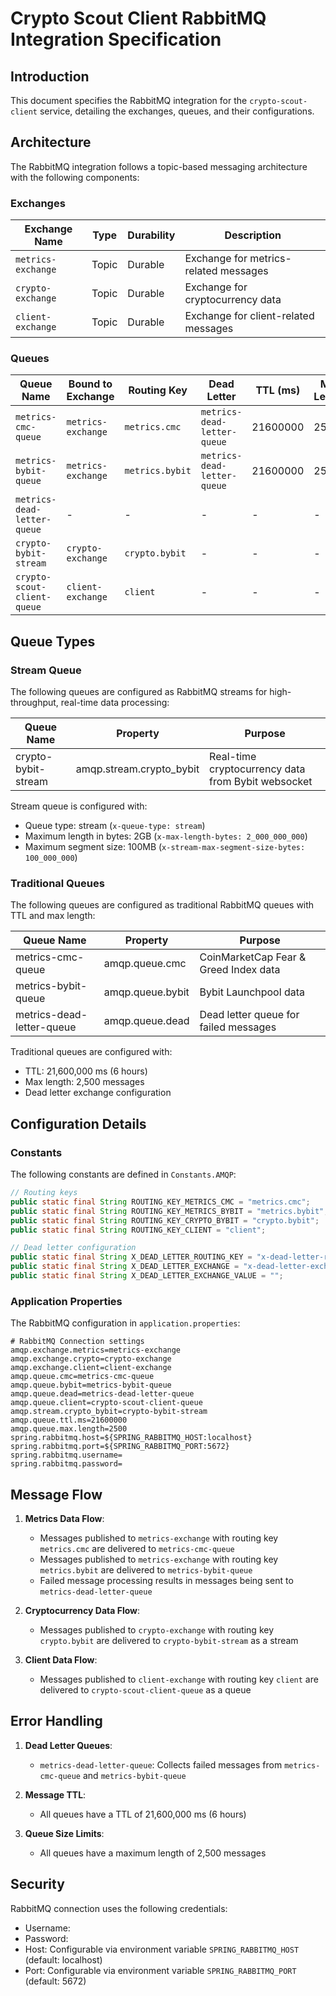 # Crypto Scout Client RabbitMQ Integration Specification

## Introduction

This document specifies the RabbitMQ integration for the `crypto-scout-client` service, detailing the exchanges, queues,
and their configurations.

## Architecture

The RabbitMQ integration follows a topic-based messaging architecture with the following components:

### Exchanges

| Exchange Name      | Type  | Durability | Description                           |
|--------------------|-------|------------|---------------------------------------|
| `metrics-exchange` | Topic | Durable    | Exchange for metrics-related messages |
| `crypto-exchange`  | Topic | Durable    | Exchange for cryptocurrency data      |
| `client-exchange`  | Topic | Durable    | Exchange for client-related messages  |

### Queues

| Queue Name                  | Bound to Exchange  | Routing Key     | Dead Letter                 | TTL (ms) | Max Length |
|-----------------------------|--------------------|-----------------|-----------------------------|----------|------------|
| `metrics-cmc-queue`         | `metrics-exchange` | `metrics.cmc`   | `metrics-dead-letter-queue` | 21600000 | 2500       |
| `metrics-bybit-queue`       | `metrics-exchange` | `metrics.bybit` | `metrics-dead-letter-queue` | 21600000 | 2500       |
| `metrics-dead-letter-queue` | -                  | -               | -                           | -        | -          |
| `crypto-bybit-stream`       | `crypto-exchange`  | `crypto.bybit`  | -                           | -        | -          |
| `crypto-scout-client-queue` | `client-exchange`  | `client`        | -                           | -        | -          |

## Queue Types

### Stream Queue

The following queues are configured as RabbitMQ streams for high-throughput, real-time data processing:

| Queue Name                 | Property                 | Purpose                                            |
|----------------------------|--------------------------|----------------------------------------------------|
| crypto-bybit-stream        | amqp.stream.crypto_bybit | Real-time cryptocurrency data from Bybit websocket |

Stream queue is configured with:
- Queue type: stream (`x-queue-type: stream`)
- Maximum length in bytes: 2GB (`x-max-length-bytes: 2_000_000_000`)
- Maximum segment size: 100MB (`x-stream-max-segment-size-bytes: 100_000_000`)

### Traditional Queues

The following queues are configured as traditional RabbitMQ queues with TTL and max length:

| Queue Name                | Property         | Purpose                               |
|---------------------------|------------------|---------------------------------------|
| metrics-cmc-queue         | amqp.queue.cmc   | CoinMarketCap Fear & Greed Index data |
| metrics-bybit-queue       | amqp.queue.bybit | Bybit Launchpool data                 |
| metrics-dead-letter-queue | amqp.queue.dead  | Dead letter queue for failed messages |

Traditional queues are configured with:
- TTL: 21,600,000 ms (6 hours)
- Max length: 2,500 messages
- Dead letter exchange configuration

## Configuration Details

### Constants

The following constants are defined in `Constants.AMQP`:

```java
// Routing keys
public static final String ROUTING_KEY_METRICS_CMC = "metrics.cmc";
public static final String ROUTING_KEY_METRICS_BYBIT = "metrics.bybit";
public static final String ROUTING_KEY_CRYPTO_BYBIT = "crypto.bybit";
public static final String ROUTING_KEY_CLIENT = "client";

// Dead letter configuration
public static final String X_DEAD_LETTER_ROUTING_KEY = "x-dead-letter-routing-key";
public static final String X_DEAD_LETTER_EXCHANGE = "x-dead-letter-exchange";
public static final String X_DEAD_LETTER_EXCHANGE_VALUE = "";
```

### Application Properties

The RabbitMQ configuration in `application.properties`:

```properties
# RabbitMQ Connection settings
amqp.exchange.metrics=metrics-exchange
amqp.exchange.crypto=crypto-exchange
amqp.exchange.client=client-exchange
amqp.queue.cmc=metrics-cmc-queue
amqp.queue.bybit=metrics-bybit-queue
amqp.queue.dead=metrics-dead-letter-queue
amqp.queue.client=crypto-scout-client-queue
amqp.stream.crypto_bybit=crypto-bybit-stream
amqp.queue.ttl.ms=21600000
amqp.queue.max.length=2500
spring.rabbitmq.host=${SPRING_RABBITMQ_HOST:localhost}
spring.rabbitmq.port=${SPRING_RABBITMQ_PORT:5672}
spring.rabbitmq.username=
spring.rabbitmq.password=
```

## Message Flow

1. **Metrics Data Flow**:
    - Messages published to `metrics-exchange` with routing key `metrics.cmc` are delivered to
      `metrics-cmc-queue`
    - Messages published to `metrics-exchange` with routing key `metrics.bybit` are delivered to
      `metrics-bybit-queue`
    - Failed message processing results in messages being sent to `metrics-dead-letter-queue`

2. **Cryptocurrency Data Flow**:
    - Messages published to `crypto-exchange` with routing key `crypto.bybit` are delivered to `crypto-bybit-stream` as a
      stream

3. **Client Data Flow**:
    - Messages published to `client-exchange` with routing key `client` are delivered to `crypto-scout-client-queue` as
      a queue

## Error Handling

1. **Dead Letter Queues**:
    - `metrics-dead-letter-queue`: Collects failed messages from `metrics-cmc-queue` and `metrics-bybit-queue`

2. **Message TTL**:
    - All queues have a TTL of 21,600,000 ms (6 hours)

3. **Queue Size Limits**:
    - All queues have a maximum length of 2,500 messages

## Security

RabbitMQ connection uses the following credentials:

- Username: 
- Password: 
- Host: Configurable via environment variable `SPRING_RABBITMQ_HOST` (default: localhost)
- Port: Configurable via environment variable `SPRING_RABBITMQ_PORT` (default: 5672)
